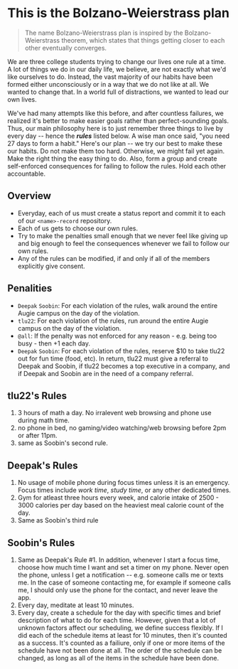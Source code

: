 
# This is the Bolzano-Weierstrass plan

> The name Bolzano-Weierstrass plan is inspired by the Bolzano-Weierstrass theorem, which states that things getting closer to each other eventually converges.

We are three college students trying to change our lives one rule at a time.
A lot of things we do in our daily life, we believe, are not exactly what we'd like ourselves to do.
Instead, the vast majority of our habits have been formed either unconsciously or in a way that we do not like at all.
We wanted to change that.
In a world full of distractions, we wanted to lead our own lives.

We've had many attempts like this before, and after countless failures, we realized it's better to make easier goals rather than perfect-sounding goals.
Thus, our main philosophy here is to just remember three things to live by every day -- hence the ***rules*** listed below.
A wise man once said, "you need 27 days to form a habit."
Here's our plan -- we try our best to make these our habits.
Do not make them too hard. Otherwise, we might fail yet again.
Make the right thing the easy thing to do.
Also, form a group and create self-enforced consequences for failing to follow the rules.
Hold each other accountable.

## Overview
- Everyday, each of us must create a status report and commit it to each of our `<name>-record` repository.
- Each of us gets to choose our own rules.
- Try to make the penalties small enough that we never feel like giving up and big enough to feel the consequences whenever we fail to follow our own rules.
- Any of the rules can be modified, if and only if all of the members explicitly give consent.

## Penalities
- `Deepak` `Soobin`: For each violation of the rules, walk around the entire Augie campus on the day of the violation.
- `tlu22`: For each violation of the rules, run around the entire Augie campus on the day of the violation.
- `@all`: If the penalty was not enforced for any reason - e.g. being too busy - then +1 each day.
- `Deepak` `Soobin`: For each violation of the rules, reserve $10 to take tlu22 out for fun time (food, etc).
In return, tlu22 must give a referral to Deepak and Soobin, if tlu22 becomes a top executive in a company, and if Deepak and Soobin are in the need of a company referral.

## tlu22's Rules
1. 3 hours of math a day. No irralevent web browsing and phone use during math time.
2. no phone in bed, no gaming/video watching/web browsing before 2pm or after 11pm.
3. same as Soobin's second rule.

## Deepak's Rules
1. No usage of mobile phone during focus times unless it is an emergency. Focus times include *work time*, *study time*, or any other dedicated times.
2. Gym for atleast three hours every week, and calorie intake of 2500 - 3000 calories per day based on the heaviest meal calorie count of the day.
3. Same as Soobin's third rule

## Soobin's Rules
1. Same as Deepak's Rule #1.
In addition, whenever I start a focus time, choose how much time I want and set a timer on my phone.
Never open the phone, unless I get a notification -- e.g. someone calls me or texts me.
In the case of someone contacting me, for example if someone calls me, I should only use the phone for the contact, and never leave the app.
2. Every day, meditate at least 10 minutes.
3. Every day, create a schedule for the day with specific times and brief description of what to do for each time.
However, given that a lot of unknown factors affect our scheduling, we define success flexibly.
If I did each of the schedule items at least for 10 minutes, then it's counted as a success.
It's counted as a failiure, only if one or more items of the schedule have not been done at all.
The order of the schedule can be changed, as long as all of the items in the schedule have been done.
